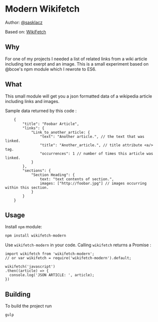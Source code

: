 Modern Wikifetch
================

Author: [@sasklacz](https://twitter.com/#/sasklacz)

Based on:
[WikiFetch](https://github.com/bcoe/wikifetch)

Why
----

For one of my projects I needed a list of related links from a wiki article including text exerpt and an image.
This is a small experiment based on @bcoe's npm module which I rewrote to ES6. 

What
----

This small module will get you a json formatted data of a wikipedia article including links and images. 

Sample data returned by this code :

```javscript
	{
		"title": "Foobar Article",
		"links": {
			"Link_to_another_article: {
				"text": "Another article.", // the text that was linked.
				"title": "Another_article.", // title attribute <a/> tag.
				"occurrences": 1 // number of times this article was linked.
			}
		},
		"sections": {
			"Section Heading": {
				text: "text contents of section.",
				images: ["http://foobar.jpg"] // images occurring within this section.
			}
		}
	}
```

Usage
-----

Install `npm` module:

```bash
npm install wikifetch-modern
```


Use `wikifetch-modern` in your code. Calling `wikifetch` returns a Promise :
```
import wikifetch from 'wikifetch-modern';
// or var wikifetch = require('wikifetch-modern').default;

wikifetch('javascript')
.then((article) => {
  console.log('JSON ARTICLE: ', article);
})
```

Building
--------

To build the project run

```bash
gulp
```

